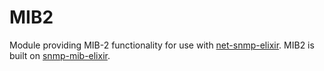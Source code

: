 MIB2
=======

Module providing MIB-2 functionality for use with [net-snmp-elixir](https://github.com/jonnystorm/net-snmp-elixir). MIB2 is built on [snmp-mib-elixir](https://github.com/jonnystorm/snmp-mib-elixir).
